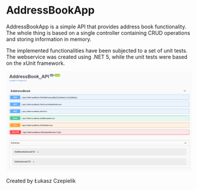 # AddressBookApp

AddressBookApp is a simple API that provides address book functionality. The whole thing is based on a single controller containing CRUD operations and storing information in memory. 

The implemented functionalities have been subjected to a set of unit tests. The webservice was created using .NET 5, while the unit tests were based on the xUnit framework.

![alt text](https://github.com/Korag/DocumentationImages/blob/master/AddressBookApp/AddressBookApp_1.PNG "API Documentation")

Created by Łukasz Czepielik
